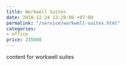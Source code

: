 ```yaml
---
title: Workwell Suites
date: 2018-12-24 13:29:00 +07:00
permalink: "/service/workwell-suites.html"
categories:
- office
price: 235000
---
```


content for workwell suites